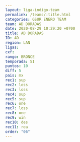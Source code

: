 ```yaml
---
layout: liga-indigo-team
permalink: /teams/:title.html
categories: GSUR ENERO TEAM
team: AD DORADAS
date: 2020-08-29 10:29:20 +0700
title: AD DORADAS
ID: AD
region: LAN
ligas: 
cxf: 
rango: BRONCE
temporada: SI
puntos: 10
diff: 5
pais: mx
rec1: sup
rec2: loss
rec3: loss
rec4: sup
rec5: sup
rec6: one
rec7: loss
rec8: one
rec9: win
rec10: des
rec11: rea
order: "06"
---
```

